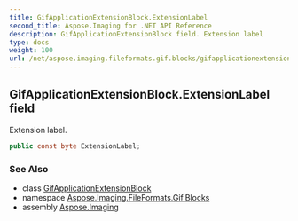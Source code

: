 ```yaml
---
title: GifApplicationExtensionBlock.ExtensionLabel
second_title: Aspose.Imaging for .NET API Reference
description: GifApplicationExtensionBlock field. Extension label
type: docs
weight: 100
url: /net/aspose.imaging.fileformats.gif.blocks/gifapplicationextensionblock/extensionlabel/
---
```

## GifApplicationExtensionBlock.ExtensionLabel field

Extension label.

```csharp
public const byte ExtensionLabel;
```

### See Also

* class [GifApplicationExtensionBlock](../)
* namespace [Aspose.Imaging.FileFormats.Gif.Blocks](../../gifapplicationextensionblock/)
* assembly [Aspose.Imaging](../../../)


